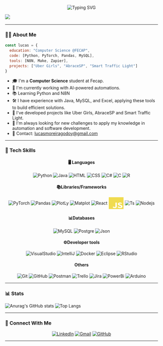 <div align="center">
  
  ![Typing SVG](https://readme-typing-svg.herokuapp.com?font=Fira+Code&weight=600&size=28&duration=2000&pause=800&color=6366F1&center=true&vCenter=true&width=600&lines=👨🏽‍💻Hi,+my+name+is+Lucas+Moreira👋)
  
</div>

<img src="https://github.com/Anmol-Baranwal/Cool-GIFs-For-GitHub/assets/74038190/80728820-e06b-4f96-9c9e-9df46f0cc0a5" width="1000">

---

### 🙋‍♂️ **About Me**

  ```javascript
  const lucas = {
    education: "Computer Science @FECAP",
    code: [Python, PyTorch, Pandas, MySQL],
    tools: [N8N, Make, Zapier],
    projects: ["Uber Girls", "AbraceSP", "Smart Traffic Light"]
  }
  ```

  - 🎓 I'm a **Computer Science** student at Fecap.
  - 🤖 I'm currently working with AI-powered automations.
  - 📚 Learning Python and N8N
  - 🛠️ I have experience with Java, MySQL, and Excel, applying these tools to build efficient solutions.
  - 🚀 I've developed projects like Uber Girls, AbraceSP and Smart Traffic Light.
  - 🌱 I'm always looking for new challenges to apply my knowledge in automation and software development.
  - 📧 Contact: lucasmoreiragodoy@gmail.com

---

### 🚀 **Tech Skills**
<div align="center">
  
  #### **🖥️ Languages**
  <img align="center" alt="Python" height="40" width="50" src="https://cdn.jsdelivr.net/gh/devicons/devicon@latest/icons/python/python-original.svg" />
  <img align="center" alt="Java" height="40" width="50" src="https://cdn.jsdelivr.net/gh/devicons/devicon@latest/icons/java/java-original.svg" />    
  <img align="center" alt="HTML" height="40" width="50" src="https://cdn.jsdelivr.net/gh/devicons/devicon@latest/icons/html5/html5-original.svg" />
  <img align="center" alt="CSS" height="40" width="50" src="https://cdn.jsdelivr.net/gh/devicons/devicon@latest/icons/css3/css3-original.svg"/>
  <img align="center" alt="C#" height="40" width="50" src="https://cdn.jsdelivr.net/gh/devicons/devicon@latest/icons/csharp/csharp-original.svg"/>
  <img align="center" alt="C" height="40" width="50" src="https://cdn.jsdelivr.net/gh/devicons/devicon@latest/icons/c/c-original.svg"/>
  <img align="center" alt="R" height="40" width="50" src="https://cdn.jsdelivr.net/gh/devicons/devicon@latest/icons/r/r-original.svg"/>
          
  
  #### **📚Libraries/Frameworks**
  <img align="center" alt="PyTorch" height="40" width="50" src="https://cdn.jsdelivr.net/gh/devicons/devicon@latest/icons/pytorch/pytorch-original.svg" />
  <img align="center" alt="Pandas" height="40" width="50" src="https://cdn.jsdelivr.net/gh/devicons/devicon@latest/icons/pandas/pandas-original.svg" />
  <img align="center" alt="PlotLy" height="40" width="50" src="https://cdn.jsdelivr.net/gh/devicons/devicon@latest/icons/plotly/plotly-original.svg" />
  <img align="center" alt="Matplot" height="40" width="50" src="https://cdn.jsdelivr.net/gh/devicons/devicon@latest/icons/matplotlib/matplotlib-original.svg" />
  <img align="center" alt="React" height="40" width="50" src="https://cdn.jsdelivr.net/gh/devicons/devicon@latest/icons/reactnative/reactnative-original.svg"/>
  <img align="center" alt="Js" height="40" width="50" src="https://raw.githubusercontent.com/devicons/devicon/master/icons/javascript/javascript-plain.svg"/>
  <img align="center" alt="Ts" height="40" width="50" src="https://cdn.jsdelivr.net/gh/devicons/devicon@latest/icons/typescript/typescript-original.svg"/>
  <img align="center" alt="Nodejs" height="40" width="50" src="https://cdn.jsdelivr.net/gh/devicons/devicon@latest/icons/nodejs/nodejs-original.svg"/>

   #### **📊Databases**
  <img align="center" alt="MySQL" height="40" width="50" src="https://cdn.jsdelivr.net/gh/devicons/devicon@latest/icons/mysql/mysql-original-wordmark.svg"/>
  <img align="center" alt="Postgre" height="40" width="50" src="https://cdn.jsdelivr.net/gh/devicons/devicon@latest/icons/postgresql/postgresql-original.svg"/>
  <img align="center" alt="Json" height="40" width="50" src="https://cdn.jsdelivr.net/gh/devicons/devicon@latest/icons/json/json-original.svg" />

  #### **⚙️Developer tools**
  <img align="center" alt="VisualStudio" height="40" width="50" src="https://cdn.jsdelivr.net/gh/devicons/devicon@latest/icons/visualstudio/visualstudio-original.svg" />
  <img align="center" alt="IntelliJ" height="40" width="50" src="https://cdn.jsdelivr.net/gh/devicons/devicon@latest/icons/intellij/intellij-original.svg" >
  <img align="center" alt="Docker" height="40" width="50" src="https://cdn.jsdelivr.net/gh/devicons/devicon@latest/icons/docker/docker-original-wordmark.svg" >
  <img align="center" alt="Eclipse" height="40" width="50" src="https://cdn.jsdelivr.net/gh/devicons/devicon@latest/icons/eclipse/eclipse-original.svg" >
  <img align="center" alt="RStudio" height="40" width="50" src="https://cdn.jsdelivr.net/gh/devicons/devicon@latest/icons/rstudio/rstudio-original.svg"/>

  
  #### **Others**
  <img align="center" alt="Git" height="40" width="50" src="https://cdn.jsdelivr.net/gh/devicons/devicon@latest/icons/git/git-original.svg" />
  <img align="center" alt="GitHub" height="40" width="50" src="https://cdn.jsdelivr.net/gh/devicons/devicon@latest/icons/github/github-original.svg" />
  <img align="center" alt="Postman" height="40" width="50" src="https://cdn.jsdelivr.net/gh/devicons/devicon@latest/icons/postman/postman-original.svg" />
  <img align="center" alt="Trello" height="40" width="50" src="https://cdn.jsdelivr.net/gh/devicons/devicon@latest/icons/trello/trello-original.svg" />
  <img align="center" alt="Jira" height="40" width="50" src="https://cdn.jsdelivr.net/gh/devicons/devicon@latest/icons/jira/jira-original.svg" />
  <img align="center" alt="PowerBi" height="40" width="50" src="https://raw.githubusercontent.com/microsoft/PowerBI-Icons/main/SVG/Power-BI.svg">
  <img align="center" alt="Arduino" height="40" width="50" src="https://cdn.jsdelivr.net/gh/devicons/devicon@latest/icons/arduino/arduino-original-wordmark.svg" />

</div>

---

### 📊 **Stats**

  ![Anurag's GitHub stats](https://github-readme-stats.vercel.app/api?username=omoreiiraa&theme=radical&show_icons=true)
  ![Top Langs](https://github-readme-stats.vercel.app/api/top-langs/?username=omoreiiraa&layout=compact&theme=radical) 

---

### 🤝 **Connect With Me**

<div align="center">
  
  [![LinkedIn](https://img.shields.io/badge/LinkedIn-0077B5?style=for-the-badge&logo=linkedin&logoColor=white)](https://www.linkedin.com/in/lucasmoreiragodoy)
  [![Gmail](https://img.shields.io/badge/Gmail-D14836?style=for-the-badge&logo=gmail&logoColor=white)](mailto:lucasmoreiragodoy@gmail.com)
  [![GitHub](https://img.shields.io/badge/GitHub-100000?style=for-the-badge&logo=github&logoColor=white)](https://github.com/omoreira)
  
</div>

---
 
